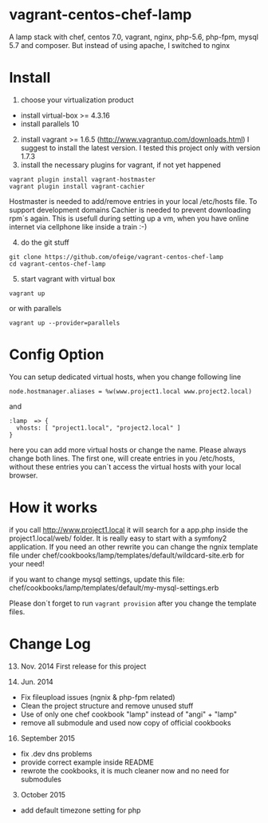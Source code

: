 vagrant-centos-chef-lamp
========================

A lamp stack with chef, centos 7.0, vagrant, nginx, php-5.6, php-fpm, mysql 5.7 and composer. But instead of using apache, I switched to nginx

Install
=======

1. choose your virtualization product
 - install virtual-box >= 4.3.16
 - install parallels 10
2. install vagrant >= 1.6.5 (http://www.vagrantup.com/downloads.html) I suggest to install the latest version. I tested this project only with version 1.7.3
3. install the necessary plugins for vagrant, if not yet happened
```
vagrant plugin install vagrant-hostmaster
vagrant plugin install vagrant-cachier
```

Hostmaster is needed to add/remove entries in your local /etc/hosts file. To support development domains
Cachier is needed to prevent downloading rpm´s again. This is usefull during setting up a vm, when you have online internet via cellphone like inside a train :-)


4. do the git stuff
```
git clone https://github.com/ofeige/vagrant-centos-chef-lamp
cd vagrant-centos-chef-lamp
```

5. start vagrant with virtual box
```
vagrant up
```
or with parallels
```
vagrant up --provider=parallels
```

Config Option
=============

You can setup dedicated virtual hosts, when you change following line

```
node.hostmanager.aliases = %w(www.project1.local www.project2.local)
```

and

```
:lamp  => {
  vhosts: [ "project1.local", "project2.local" ]
}
```

here you can add more virtual hosts or change the name. Please always change both lines. The first one, will create entries in you /etc/hosts, without these entries you can´t access the virtual hosts with your local browser.

How it works
============

if you call http://www.project1.local it will search for a app.php inside the project1.local/web/ folder. It is really easy to start with a symfony2 application. If you need an other rewrite you can change the ngnix template file under chef/cookbooks/lamp/templates/default/wildcard-site.erb for your need!

if you want to change mysql settings, update this file: chef/cookbooks/lamp/templates/default/my-mysql-settings.erb

Please don´t forget to run ```vagrant provision``` after you change the template files.

Change Log
==========
13. Nov. 2014
First release for this project

22. Jun. 2014
- Fix fileupload issues (ngnix & php-fpm related)
- Clean the project structure and remove unused stuff
- Use of only one chef cookbook "lamp" instead of "angi" + "lamp"
- remove all submodule and used now copy of official cookbooks

16. September 2015
- fix .dev dns problems
- provide correct example inside README
- rewrote the cookbooks, it is much cleaner now and no need for submodules

03. October 2015
- add default timezone setting for php

